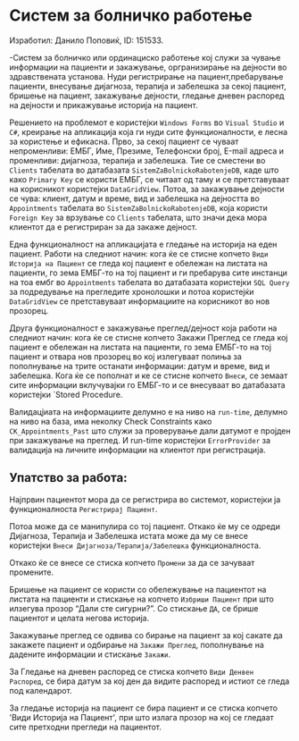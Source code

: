 # Систем за болничко работење

Изработил: Данило Поповиќ, ID: 151533.

-Систем за болничко или ординациско работење кој служи за чување информации на пациенти и закажување, оргранизирање на дејности во здравствената установа. Нуди регистрирање на пациент,пребарување пациенти, внесување дијагноза, терапија и забелешка за секој пациент, бришење на пациент, закажување дејности, гледање дневен распоред на дејности и прикажување историја на пациент.

Решението на проблемот е користејки `Windows Forms` во `Visual Studio` и `C#`, креирање на апликација која ги нуди сите функционалности, е лесна за користење и ефикасна. Прво, за секој пациент се чуваат непроменливи: ЕМБГ, Име, Презиме, Телефонски број, Е-mail адреса и променливи: дијагноза, терапија и забелешка. Тие се сместени во `Clients` табелата во датабазата `SistemZaBolnickoRabotenjeDB`, каде што како `Primary Key` се користи ЕМБГ, се читаат од таму и се претставуваат на корисникот користејки `DataGridView`. Потоа, за закажување дејности се чува: клиент, датум и време, вид и забелешка на дејността во `Appointments` табелата во `SistemZaBolnickoRabotenjeDB`, која користи `Foreign Key` за врзување со `Clients` табелата, што значи дека мора клиентот да е регистриран за да закаже дејност.

Една функционалност на апликацијата е гледање на историја на еден пациент. Работи на следниот начин: кога ќе се стисне копчето `Види Историја на Пациент` се гледа кој пациент е обележан на листата на пациенти, го зема ЕМБГ-то на тој пациент и ги пребарува сите инстанци на тоа ембг во `Appointments` табелата во датабазата користејки `SQL Query` за подредување на прегледите хронолошки и потоа користејќи `DataGridView` се претставуваат информациите на корисникот во нов прозорец.

Друга функционалност е закажување преглед/дејност која работи на следниот начин: кога ќе се стисне копчето Закажи Преглед се гледа кој пациент е обележан на листата на пациенти, го зема ЕМБГ-то на тој пациент и отвара нов прозорец во кој излегуваат полиња за пополнување на трите останати информации: датум и време, вид и забелешка. Кога ќе се пополнат и ке се стисне копчето `Внеси`, се земаат сите информации вклучувајки го ЕМБГ-то и се внесуваат во датабазата користејки `Stored Procedure.

Валидацјиата на информациите делумно е на ниво на `run-time`, делумно на ниво на база, има неколку Check Constraints како `CK_Appointments_Past` што служи за проверување дали датумот е пројден при закажување на преглед. И run-time користејки `ErrorProvider` за валидација на личните информации на клиентот при регистрација.
 
## Упатство за работа:
Најпрвин пациентот мора да се регистрира во системот, користејки ја функционалноста `Регистрирај Пациент`.
 
Потоа може да се манипулира со тој пациент. Откако ќе му се одреди Дијагноза, Терапија и Забелешка  истата може да му се внесе користејки `Внеси Дијагноза/Терапија/Забелешка` функционалноста.
 
Откако ќе се внесе се стиска копчето `Промени` за да се зачуваат промените.

Бришење на пациент се користи со обележување на пациентот на листата на пациенти и стискање на копчето `Избриши Пациент` при што илзегува прозор “Дали сте сигурни?”. Со стискање `ДА`, се брише пациентот и целата негова историја.

Закажување преглед се одвива со бирање на пациент за кој сакате да закажете пациент и одбирање на `Закажи Преглед`, пополнување на дадените информации и стискање `Закажи`.

За Гледање на дневен распоред се стиска копчето `Види Денвен Распоред`, се бира датум за кој ден да видите распоред и истиот се гледа под календарот.

За гледање историја на пациент се бира пациент и се стиска копчето 'Види Историја на Пациент', при што излага прозор на кој се гледаат сите претходни прегледи на пациентот.

